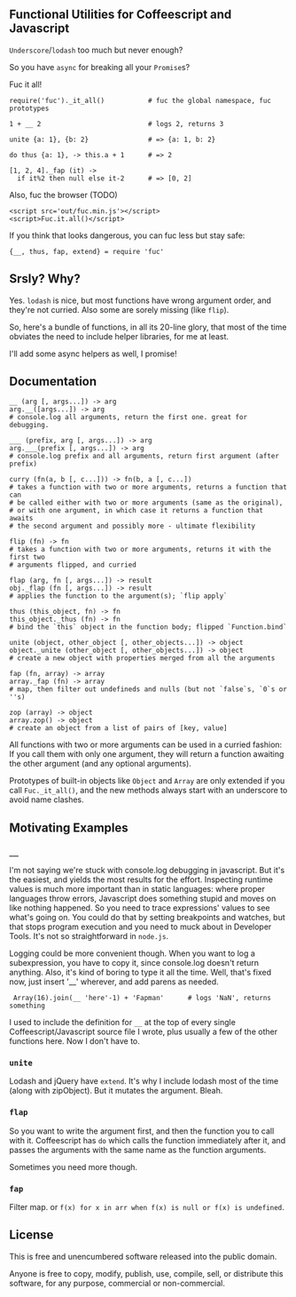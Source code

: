 Functional Utilities for Coffeescript and Javascript
----------------------------------------------------

`Underscore`/`lodash` too much but never enough?

So you have `async` for breaking all your `Promise`s?

Fuc it all!

    require('fuc')._it_all()           # fuc the global namespace, fuc prototypes

    1 + __ 2                           # logs 2, returns 3

    unite {a: 1}, {b: 2}               # => {a: 1, b: 2}

    do thus {a: 1}, -> this.a + 1      # => 2

    [1, 2, 4]._fap (it) ->
      if it%2 then null else it-2      # => [0, 2]


Also, fuc the browser (TODO)

    <script src='out/fuc.min.js'></script>
    <script>Fuc.it.all()</script>

If you think that looks dangerous, you can fuc less but stay safe:

    {__, thus, fap, extend} = require 'fuc'


Srsly? Why?
-----------

Yes. `lodash` is nice, but most functions have wrong argument order, and they're not curried. Also some are sorely missing (like `flip`).

So, here's a bundle of functions, in all its 20-line glory, that most of the time obviates the need to include helper libraries, for me at least.

I'll add some async helpers as well, I promise!


Documentation
-------------

    __ (arg [, args...]) -> arg
    arg.__([args...]) -> arg
    # console.log all arguments, return the first one. great for debugging.

    ___ (prefix, arg [, args...]) -> arg
    arg.___(prefix [, args...]) -> arg
    # console.log prefix and all arguments, return first argument (after prefix)

    curry (fn(a, b [, c...])) -> fn(b, a [, c...])
    # takes a function with two or more arguments, returns a function that can
    # be called either with two or more arguments (same as the original),
    # or with one argument, in which case it returns a function that awaits
    # the second argument and possibly more - ultimate flexibility

    flip (fn) -> fn
    # takes a function with two or more arguments, returns it with the first two
    # arguments flipped, and curried

    flap (arg, fn [, args...]) -> result
    obj._flap (fn [, args...]) -> result
    # applies the function to the argument(s); `flip apply`

    thus (this_object, fn) -> fn
    this_object._thus (fn) -> fn
    # bind the `this` object in the function body; flipped `Function.bind`

    unite (object, other_object [, other_objects...]) -> object
    object._unite (other_object [, other_objects...]) -> object
    # create a new object with properties merged from all the arguments

    fap (fn, array) -> array
    array._fap (fn) -> array
    # map, then filter out undefineds and nulls (but not `false`s, `0`s or ''s)

    zop (array) -> object
    array.zop() -> object
    # create an object from a list of pairs of [key, value]


All functions with two or more arguments can be used in a curried fashion: If you call them with only one argument, they will return a function awaiting the other argument (and any optional arguments).

Prototypes of built-in objects like `Object` and `Array` are only extended if you call `Fuc._it_all()`, and the new methods always start with an underscore to avoid name clashes.


Motivating Examples
-------------------

### `__`

I'm not saying we're stuck with console.log debugging in javascript. But it's the easiest, and yields the most results for the effort.
Inspecting runtime values is much more important than in static languages: where proper languages throw errors, Javascript does something stupid and moves on like nothing happened. So you need to trace expressions' values to see what's going on. You could do that by setting breakpoints and watches, but that stops program execution and you need to muck about in Developer Tools. It's not so straightforward in `node.js`.

Logging could be more convenient though. When you want to log a subexpression, you have to copy it, since console.log doesn't return anything. Also, it's kind of boring to type it all the time. Well, that's fixed now, just insert '__' wherever, and add parens as needed.

     Array(16).join(__ 'here'-1) + 'Fapman'      # logs 'NaN', returns something

I used to include the definition for `__` at the top of every single Coffeescript/Javascript source file I wrote, plus usually a few of the other functions here. Now I don't have to.

### `unite`

Lodash and jQuery have `extend`. It's why I include lodash most of the time (along with zipObject). But it mutates the argument. Bleah.

### `flap`

So you want to write the argument first, and then the function you to call with it. Coffeescript has `do` which calls the function immediately after it, and passes the arguments with the same name as the function arguments.

Sometimes you need more though.

### `fap`

Filter map. or `f(x) for x in arr when f(x) is null or f(x) is undefined`.


License
-------

This is free and unencumbered software released into the public domain.

Anyone is free to copy, modify, publish, use, compile, sell, or
distribute this software, for any purpose, commercial or non-commercial.
